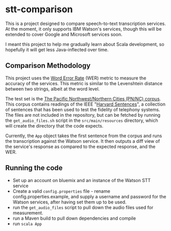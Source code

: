 # stt-comparison
This is a project designed to compare speech-to-text transcription services. At the moment, it only supports IBM Watson's services, though this will be extended to cover Google and Microsoft services soon.

I meant this project to help me gradually learn about Scala development, so hopefully it will get less Java-inflected over time.

## Comparison Methodology

This project uses the [Word Error Rate](https://en.wikipedia.org/wiki/Word_error_rate) (WER) metric to measure the accuracy of the services. This metric is similar to the Levenshtein distance between two strings, albeit at the word level.

The test set is the [The Pacific Northwest/Northern Cities (PN/NC) corpus](https://depts.washington.edu/phonlab/resources/pnnc/). This corpus contains readings of the IEEE "[Harvard Sentences](https://en.wikipedia.org/wiki/Harvard_sentences)", a collection of sentences that has been used to test the fidelity of telephony systems. The files are not included in the repository, but can be fetched by running the  `get_audio_files.sh` script in the `src/main/resources` directory, which will create the directory that the code expects.

Currently, the `App` object takes the first sentence from the corpus and runs the transcription against the Watson service. It then outputs a diff view of the service's response as compared to the expected response, and the WER.

## Running the code

- Set up an account on bluemix and an instance of the Watson STT service
- Create a valid `config.properties` file - rename config.properties.example, and supply a username and password for the Watson services, after having set them up to be used.
- run the `get_audio_files` script to pull down the audio files used for measurement.
- run a Maven build to pull down dependencies and compile
- run `scala App`